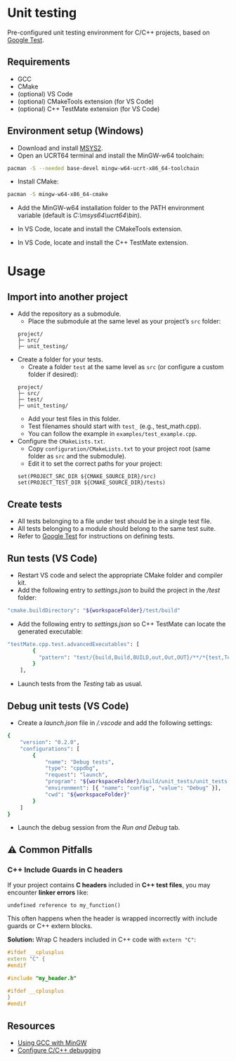 # Unit testing
Pre-configured unit testing environment for C/C++ projects, based on [Google Test](https://github.com/google/googletest).

## Requirements
* GCC
* CMake
* (optional) VS Code
* (optional) CMakeTools extension (for VS Code)
* (optional) C++ TestMate extension (for VS Code)

## Environment setup (Windows)
* Download and install [MSYS2](https://www.msys2.org/).
* Open an UCRT64 terminal and install the MinGW-w64 toolchain:
```bash
pacman -S --needed base-devel mingw-w64-ucrt-x86_64-toolchain
```
* Install CMake:
```bash
pacman -S mingw-w64-x86_64-cmake
```
* Add the MinGW-w64 installation folder to the PATH environment variable (default is *C:\msys64\ucrt64\bin*).

* In VS Code, locate and install the CMakeTools extension.
* In VS Code, locate and install the C++ TestMate extension.

# Usage
## Import into another project
* Add the repository as a submodule.
    * Place the submodule at the same level as your project’s `src` folder:
    ```text
    project/
    ├─ src/
    ├─ unit_testing/
    ```
* Create a folder for your tests.
    * Create a folder `test` at the same level as `src` (or configure a custom folder if desired):
    ```text
    project/
    ├─ src/
    ├─ test/
    ├─ unit_testing/
    ```
    * Add your test files in this folder.
    * Test filenames should start with `test_` (e.g., test_math.cpp).
    * You can follow the example in `examples/test_example.cpp`.
* Configure the `CMakeLists.txt`.
    * Copy `configuration/CMakeLists.txt` to your project root (same folder as `src` and the submodule).
    * Edit it to set the correct paths for your project:
    ```text
    set(PROJECT_SRC_DIR ${CMAKE_SOURCE_DIR}/src)
    set(PROJECT_TEST_DIR ${CMAKE_SOURCE_DIR}/tests)
    ```

## Create tests
* All tests belonging to a file under test should be in a single test file.
* All tests belonging to a module should belong to the same test suite.
* Refer to [Google Test](https://google.github.io/googletest/) for instructions on defining tests.

## Run tests (VS Code)
* Restart VS code and select the appropriate CMake folder and compiler kit.
* Add the following entry to *settings.json* to build the project in the */test* folder:
```bash
"cmake.buildDirectory": "${workspaceFolder}/test/build"
```
* Add the following entry to *settings.json* so C++ TestMate can locate the generated executable:
```bash
"testMate.cpp.test.advancedExecutables": [
        {
          "pattern": "test/{build,Build,BUILD,out,Out,OUT}/**/*{test,Test,TEST}*",
        }
    ],
```
* Launch tests from the *Testing* tab as usual.

## Debug unit tests (VS Code)
* Create a *launch.json* file in */.vscode* and add the following settings:
```bash
{
    "version": "0.2.0",
    "configurations": [
        {
            "name": "Debug tests",
            "type": "cppdbg",
            "request": "launch",
            "program": "${workspaceFolder}/build/unit_tests/unit_tests.exe",
            "environment": [{ "name": "config", "value": "Debug" }],
            "cwd": "${workspaceFolder}"
        }
    ]
}
```
* Launch the debug session from the *Run and Debug* tab.

## ⚠️ Common Pitfalls

### C++ Include Guards in C headers

If your project contains **C headers** included in **C++ test files**, you may encounter **linker errors** like:

`undefined reference to my_function()`

This often happens when the header is wrapped incorrectly with include guards or C++ extern blocks.

**Solution:** Wrap C headers included in C++ code with `extern "C"`:

```cpp
#ifdef __cplusplus
extern "C" {
#endif

#include "my_header.h"

#ifdef __cplusplus
}
#endif
```

## Resources

* [Using GCC with MinGW](https://code.visualstudio.com/docs/cpp/config-mingw)
* [Configure C/C++ debugging](https://code.visualstudio.com/docs/cpp/launch-json-reference)
